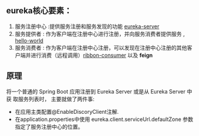 ## eureka核心要素： 
1. 服务注册中心 :提供服务注册和服务发现的功能 [eureka-server](../eureka-server)
2. 服务提供者 : 作为客户端在注册中心进行注册，并向服务消费者提供服务 , [hello-world](../hello-world) 
3. 服务消费者 : 作为客户端在注册中心注册，可以发现在注册中心注册的其他客户端并进行消费（远程调用）[ribbon-consumer](../ribbon-consumer) 以及 **feign**

## 原理
将一个普通的 Spring Boot 应用注册到 Eureka Server 或是从 Eureka Server 中获 取服务列表时， 主要就做了两件事: 
- 在应用主类配置@EnableDiscoryClient注解. 
- 在application.properties中使用 eureka.client.serviceUrl.defaultZone 参数指定了服务注册中心的位置。
